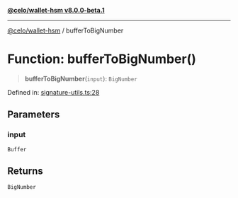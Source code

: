 [**@celo/wallet-hsm v8.0.0-beta.1**](../README.md)

***

[@celo/wallet-hsm](../README.md) / bufferToBigNumber

# Function: bufferToBigNumber()

> **bufferToBigNumber**(`input`): `BigNumber`

Defined in: [signature-utils.ts:28](https://github.com/celo-org/developer-tooling/blob/master/packages/sdk/wallets/wallet-hsm/src/signature-utils.ts#L28)

## Parameters

### input

`Buffer`

## Returns

`BigNumber`
